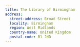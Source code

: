 ```yaml
---
title: The Library of Birmingham
address:
  street-address: Broad Street
  locality: Birmingham
  region: West Midlands
  country-name: United Kingdom
  postal-code: B1 2ND
---
```

